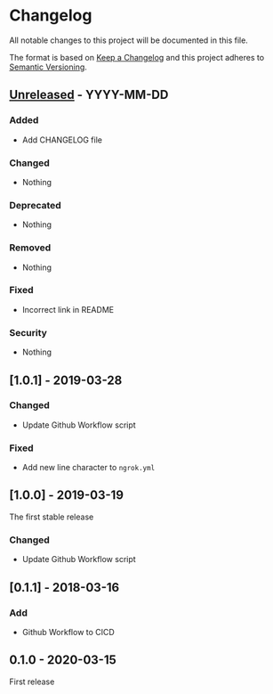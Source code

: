 # Changelog
All notable changes to this project will be documented in this file.

The format is based on [Keep a Changelog](http://keepachangelog.com/en/1.0.0/)
and this project adheres to [Semantic Versioning](http://semver.org/spec/2.0.0.html).



## [Unreleased] - YYYY-MM-DD

### Added
- Add CHANGELOG file

### Changed
- Nothing

### Deprecated
- Nothing

### Removed
- Nothing

### Fixed
- Incorrect link in README

### Security
- Nothing




## [1.0.1] - 2019-03-28

### Changed

- Update Github Workflow script

### Fixed

- Add new line character to `ngrok.yml`




## [1.0.0] - 2019-03-19

The first stable release

### Changed

- Update Github Workflow script




## [0.1.1] - 2018-03-16

### Add

- Github Workflow to CICD




## 0.1.0 - 2020-03-15

First release




[Unreleased]: https://github.com/oanhnn/docker-laravel-echo-server/compare/3.0.0...develop
[3.0.0]:      https://github.com/oanhnn/docker-laravel-echo-server/compare/2.1.1...3.0.0
[2.1.1]:      https://github.com/oanhnn/docker-laravel-echo-server/compare/2.1.0...2.1.1
[2.1.0]:      https://github.com/oanhnn/docker-laravel-echo-server/compare/2.0.0...2.1.0
[2.0.0]:      https://github.com/oanhnn/docker-laravel-echo-server/compare/1.0.0...2.0.0
